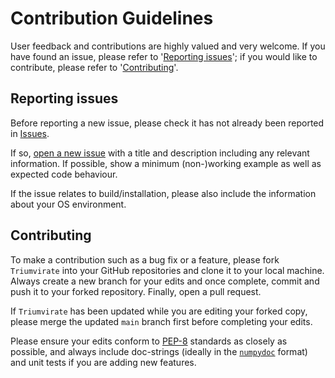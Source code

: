 # Contribution Guidelines

User feedback and contributions are highly valued and very welcome. If
you have found an issue, please refer to '[Reporting issues](#issue)';
if you would like to contribute, please refer to '[Contributing](#contribution)'.


## <a name="issue"></a> Reporting issues

Before reporting a new issue, please check it has not already been reported
in [Issues](https://github.com/MikeSWang/Triumvirate/issues).

If so, [open a new issue](https://github.com/MikeSWang/Triumvirate/issues/new)
with a title and description including any relevant information. If possible,
show a minimum (non-)working example as well as expected code behaviour.

If the issue relates to build/installation, please also include the
information about your OS environment.


## <a name="contribution"></a> Contributing

To make a contribution such as a bug fix or a feature, please fork
`Triumvirate` into your GitHub repositories and clone it to your local
machine. Always create a new branch for your edits and once complete,
commit and push it to your forked repository. Finally, open a pull
request.

If `Triumvirate` has been updated while you are editing your forked copy,
please merge the updated ``main`` branch first before completing your edits.

Please ensure your edits conform to [PEP-8](https://www.python.org/dev/peps/pep-0008/)
standards as closely as possible, and always include doc-strings (ideally
in the [`numpydoc`](https://numpydoc.readthedocs.io/en/latest/format.html)
format) and unit tests if you are adding new features.
